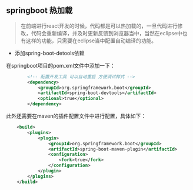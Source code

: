 ## springboot 热加载

> 在前端进行react开发的时候，代码都是可以热加载的，一旦代码进行修改，代码会重新编译，并及时更新反馈到浏览器当中，当然在eclipse中也有这样的功能，只需要在eclipse当中配置自动编译的功能。

- 添加spring-boot-detools依赖

在springboot项目的pom.xml文件中添加一下：

````xml
		<!-- 配置开发工具 可以自动重启 方便调试样式 -->
		<dependency>
			<groupId>org.springframework.boot</groupId>
			<artifactId>spring-boot-devtools</artifactId>
			<optional>true</optional>
		</dependency>
````

此外还需要在maven的插件配置文件中进行配置，具体如下：

````xml
	<build>
		<plugins>
			<plugin>
				<groupId>org.springframework.boot</groupId>
				<artifactId>spring-boot-maven-plugin</artifactId>
				<configuration>
					<fork>true</fork>
				</configuration>
			</plugin>
		</plugins>
	</build>
````

> 
